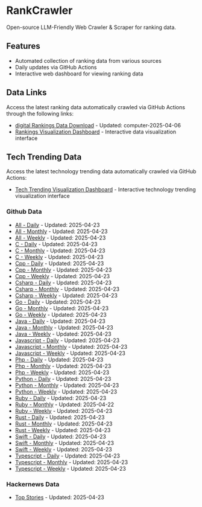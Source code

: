 # RankCrawler

Open-source LLM-Friendly Web Crawler & Scraper for ranking data.

## Features

* Automated collection of ranking data from various sources
* Daily updates via GitHub Actions
* Interactive web dashboard for viewing ranking data


## Data Links

Access the latest ranking data automatically crawled via GitHub Actions through the following links:

* [digital Rankings Data Download](https://github.com/chenjy16/RankCrawler/blob/main/data/1688/digital_computer_2025-04-06.json) - Updated: computer-2025-04-06
* [Rankings Visualization Dashboard](https://chenjy16.github.io/RankCrawler/1688_rankings.html) - Interactive data visualization interface




## Tech Trending Data

Access the latest technology trending data automatically crawled via GitHub Actions:

* [Tech Trending Visualization Dashboard](https://chenjy16.github.io/RankCrawler/tech_trending.html) - Interactive technology trending visualization interface

### Github Data

* [All - Daily](https://github.com/chenjy16/RankCrawler/blob/main/data/github/github_all_daily_2025-04-23.json) - Updated: 2025-04-23
* [All - Monthly](https://github.com/chenjy16/RankCrawler/blob/main/data/github/github_all_monthly_2025-04-23.json) - Updated: 2025-04-23
* [All - Weekly](https://github.com/chenjy16/RankCrawler/blob/main/data/github/github_all_weekly_2025-04-23.json) - Updated: 2025-04-23
* [C - Daily](https://github.com/chenjy16/RankCrawler/blob/main/data/github/github_c_daily_2025-04-23.json) - Updated: 2025-04-23
* [C - Monthly](https://github.com/chenjy16/RankCrawler/blob/main/data/github/github_c_monthly_2025-04-23.json) - Updated: 2025-04-23
* [C - Weekly](https://github.com/chenjy16/RankCrawler/blob/main/data/github/github_c_weekly_2025-04-23.json) - Updated: 2025-04-23
* [Cpp - Daily](https://github.com/chenjy16/RankCrawler/blob/main/data/github/github_cpp_daily_2025-04-23.json) - Updated: 2025-04-23
* [Cpp - Monthly](https://github.com/chenjy16/RankCrawler/blob/main/data/github/github_cpp_monthly_2025-04-23.json) - Updated: 2025-04-23
* [Cpp - Weekly](https://github.com/chenjy16/RankCrawler/blob/main/data/github/github_cpp_weekly_2025-04-23.json) - Updated: 2025-04-23
* [Csharp - Daily](https://github.com/chenjy16/RankCrawler/blob/main/data/github/github_csharp_daily_2025-04-23.json) - Updated: 2025-04-23
* [Csharp - Monthly](https://github.com/chenjy16/RankCrawler/blob/main/data/github/github_csharp_monthly_2025-04-23.json) - Updated: 2025-04-23
* [Csharp - Weekly](https://github.com/chenjy16/RankCrawler/blob/main/data/github/github_csharp_weekly_2025-04-23.json) - Updated: 2025-04-23
* [Go - Daily](https://github.com/chenjy16/RankCrawler/blob/main/data/github/github_go_daily_2025-04-23.json) - Updated: 2025-04-23
* [Go - Monthly](https://github.com/chenjy16/RankCrawler/blob/main/data/github/github_go_monthly_2025-04-23.json) - Updated: 2025-04-23
* [Go - Weekly](https://github.com/chenjy16/RankCrawler/blob/main/data/github/github_go_weekly_2025-04-23.json) - Updated: 2025-04-23
* [Java - Daily](https://github.com/chenjy16/RankCrawler/blob/main/data/github/github_java_daily_2025-04-23.json) - Updated: 2025-04-23
* [Java - Monthly](https://github.com/chenjy16/RankCrawler/blob/main/data/github/github_java_monthly_2025-04-23.json) - Updated: 2025-04-23
* [Java - Weekly](https://github.com/chenjy16/RankCrawler/blob/main/data/github/github_java_weekly_2025-04-23.json) - Updated: 2025-04-23
* [Javascript - Daily](https://github.com/chenjy16/RankCrawler/blob/main/data/github/github_javascript_daily_2025-04-23.json) - Updated: 2025-04-23
* [Javascript - Monthly](https://github.com/chenjy16/RankCrawler/blob/main/data/github/github_javascript_monthly_2025-04-23.json) - Updated: 2025-04-23
* [Javascript - Weekly](https://github.com/chenjy16/RankCrawler/blob/main/data/github/github_javascript_weekly_2025-04-23.json) - Updated: 2025-04-23
* [Php - Daily](https://github.com/chenjy16/RankCrawler/blob/main/data/github/github_php_daily_2025-04-23.json) - Updated: 2025-04-23
* [Php - Monthly](https://github.com/chenjy16/RankCrawler/blob/main/data/github/github_php_monthly_2025-04-23.json) - Updated: 2025-04-23
* [Php - Weekly](https://github.com/chenjy16/RankCrawler/blob/main/data/github/github_php_weekly_2025-04-23.json) - Updated: 2025-04-23
* [Python - Daily](https://github.com/chenjy16/RankCrawler/blob/main/data/github/github_python_daily_2025-04-23.json) - Updated: 2025-04-23
* [Python - Monthly](https://github.com/chenjy16/RankCrawler/blob/main/data/github/github_python_monthly_2025-04-23.json) - Updated: 2025-04-23
* [Python - Weekly](https://github.com/chenjy16/RankCrawler/blob/main/data/github/github_python_weekly_2025-04-23.json) - Updated: 2025-04-23
* [Ruby - Daily](https://github.com/chenjy16/RankCrawler/blob/main/data/github/github_ruby_daily_2025-04-23.json) - Updated: 2025-04-23
* [Ruby - Monthly](https://github.com/chenjy16/RankCrawler/blob/main/data/github/github_ruby_monthly_2025-04-22.json) - Updated: 2025-04-22
* [Ruby - Weekly](https://github.com/chenjy16/RankCrawler/blob/main/data/github/github_ruby_weekly_2025-04-23.json) - Updated: 2025-04-23
* [Rust - Daily](https://github.com/chenjy16/RankCrawler/blob/main/data/github/github_rust_daily_2025-04-23.json) - Updated: 2025-04-23
* [Rust - Monthly](https://github.com/chenjy16/RankCrawler/blob/main/data/github/github_rust_monthly_2025-04-23.json) - Updated: 2025-04-23
* [Rust - Weekly](https://github.com/chenjy16/RankCrawler/blob/main/data/github/github_rust_weekly_2025-04-23.json) - Updated: 2025-04-23
* [Swift - Daily](https://github.com/chenjy16/RankCrawler/blob/main/data/github/github_swift_daily_2025-04-23.json) - Updated: 2025-04-23
* [Swift - Monthly](https://github.com/chenjy16/RankCrawler/blob/main/data/github/github_swift_monthly_2025-04-23.json) - Updated: 2025-04-23
* [Swift - Weekly](https://github.com/chenjy16/RankCrawler/blob/main/data/github/github_swift_weekly_2025-04-23.json) - Updated: 2025-04-23
* [Typescript - Daily](https://github.com/chenjy16/RankCrawler/blob/main/data/github/github_typescript_daily_2025-04-23.json) - Updated: 2025-04-23
* [Typescript - Monthly](https://github.com/chenjy16/RankCrawler/blob/main/data/github/github_typescript_monthly_2025-04-23.json) - Updated: 2025-04-23
* [Typescript - Weekly](https://github.com/chenjy16/RankCrawler/blob/main/data/github/github_typescript_weekly_2025-04-23.json) - Updated: 2025-04-23

### Hackernews Data

* [Top Stories](https://github.com/chenjy16/RankCrawler/blob/main/data/hackernews/hackernews_top_2025-04-23.json) - Updated: 2025-04-23


